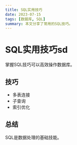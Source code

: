 ```yaml
---
title: SQL实用技巧
date: 2023-07-15
tags: [数据库, SQL]
summary: 本文分享了常用的SQL技巧。
---
```


# SQL实用技巧sd

掌握SQL技巧可以高效操作数据库。

## 技巧
- 多表连接
- 子查询
- 索引优化

## 总结
SQL是数据处理的基础技能。 
